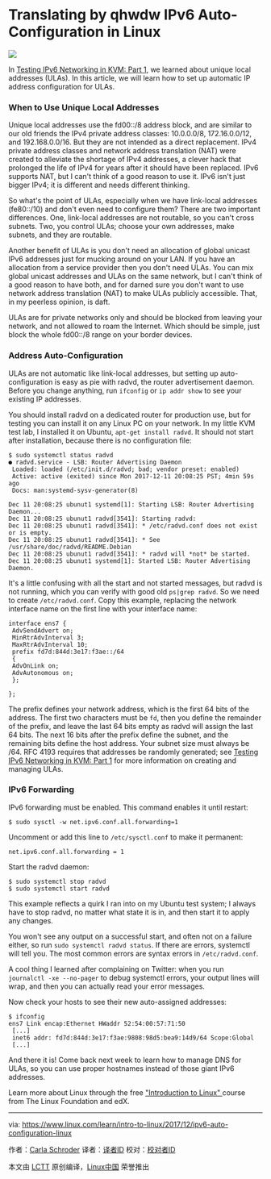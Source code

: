 Translating by qhwdw
IPv6 Auto-Configuration in Linux
======

![](https://www.linux.com/sites/lcom/files/styles/rendered_file/public/banner_5.png?itok=3kN83IjL)

In [Testing IPv6 Networking in KVM: Part 1][1], we learned about unique local addresses (ULAs). In this article, we will learn how to set up automatic IP address configuration for ULAs.

### When to Use Unique Local Addresses

Unique local addresses use the fd00::/8 address block, and are similar to our old friends the IPv4 private address classes: 10.0.0.0/8, 172.16.0.0/12, and 192.168.0.0/16. But they are not intended as a direct replacement. IPv4 private address classes and network address translation (NAT) were created to alleviate the shortage of IPv4 addresses, a clever hack that prolonged the life of IPv4 for years after it should have been replaced. IPv6 supports NAT, but I can't think of a good reason to use it. IPv6 isn't just bigger IPv4; it is different and needs different thinking.

So what's the point of ULAs, especially when we have link-local addresses (fe80::/10) and don't even need to configure them? There are two important differences. One, link-local addresses are not routable, so you can't cross subnets. Two, you control ULAs; choose your own addresses, make subnets, and they are routable.

Another benefit of ULAs is you don't need an allocation of global unicast IPv6 addresses just for mucking around on your LAN. If you have an allocation from a service provider then you don't need ULAs. You can mix global unicast addresses and ULAs on the same network, but I can't think of a good reason to have both, and for darned sure you don't want to use network address translation (NAT) to make ULAs publicly accessible. That, in my peerless opinion, is daft.

ULAs are for private networks only and should be blocked from leaving your network, and not allowed to roam the Internet. Which should be simple, just block the whole fd00::/8 range on your border devices.

### Address Auto-Configuration

ULAs are not automatic like link-local addresses, but setting up auto-configuration is easy as pie with radvd, the router advertisement daemon. Before you change anything, run `ifconfig` or `ip addr show` to see your existing IP addresses.

You should install radvd on a dedicated router for production use, but for testing you can install it on any Linux PC on your network. In my little KVM test lab, I installed it on Ubuntu, `apt-get install radvd`. It should not start after installation, because there is no configuration file:
```
$ sudo systemctl status radvd
● radvd.service - LSB: Router Advertising Daemon
 Loaded: loaded (/etc/init.d/radvd; bad; vendor preset: enabled)
 Active: active (exited) since Mon 2017-12-11 20:08:25 PST; 4min 59s ago
 Docs: man:systemd-sysv-generator(8)

Dec 11 20:08:25 ubunut1 systemd[1]: Starting LSB: Router Advertising Daemon...
Dec 11 20:08:25 ubunut1 radvd[3541]: Starting radvd:
Dec 11 20:08:25 ubunut1 radvd[3541]: * /etc/radvd.conf does not exist or is empty.
Dec 11 20:08:25 ubunut1 radvd[3541]: * See /usr/share/doc/radvd/README.Debian
Dec 11 20:08:25 ubunut1 radvd[3541]: * radvd will *not* be started.
Dec 11 20:08:25 ubunut1 systemd[1]: Started LSB: Router Advertising Daemon.

```

It's a little confusing with all the start and not started messages, but radvd is not running, which you can verify with good old `ps|grep radvd`. So we need to create `/etc/radvd.conf`. Copy this example, replacing the network interface name on the first line with your interface name:
```
interface ens7 {
 AdvSendAdvert on;
 MinRtrAdvInterval 3;
 MaxRtrAdvInterval 10;
 prefix fd7d:844d:3e17:f3ae::/64
 {
 AdvOnLink on;
 AdvAutonomous on;
 };

};

```

The prefix defines your network address, which is the first 64 bits of the address. The first two characters must be `fd`, then you define the remainder of the prefix, and leave the last 64 bits empty as radvd will assign the last 64 bits. The next 16 bits after the prefix define the subnet, and the remaining bits define the host address. Your subnet size must always be /64. RFC 4193 requires that addresses be randomly generated; see [Testing IPv6 Networking in KVM: Part 1][1] for more information on creating and managing ULAs.

### IPv6 Forwarding

IPv6 forwarding must be enabled. This command enables it until restart:
```
$ sudo sysctl -w net.ipv6.conf.all.forwarding=1

```

Uncomment or add this line to `/etc/sysctl.conf` to make it permanent:
```
net.ipv6.conf.all.forwarding = 1
```

Start the radvd daemon:
```
$ sudo systemctl stop radvd
$ sudo systemctl start radvd

```

This example reflects a quirk I ran into on my Ubuntu test system; I always have to stop radvd, no matter what state it is in, and then start it to apply any changes.

You won't see any output on a successful start, and often not on a failure either, so run `sudo systemctl radvd status`. If there are errors, systemctl will tell you. The most common errors are syntax errors in `/etc/radvd.conf`.

A cool thing I learned after complaining on Twitter: when you run ` journalctl -xe --no-pager` to debug systemctl errors, your output lines will wrap, and then you can actually read your error messages.

Now check your hosts to see their new auto-assigned addresses:
```
$ ifconfig
ens7 Link encap:Ethernet HWaddr 52:54:00:57:71:50
 [...]
 inet6 addr: fd7d:844d:3e17:f3ae:9808:98d5:bea9:14d9/64 Scope:Global
 [...]

```

And there it is! Come back next week to learn how to manage DNS for ULAs, so you can use proper hostnames instead of those giant IPv6 addresses.

Learn more about Linux through the free ["Introduction to Linux" ][2]course from The Linux Foundation and edX.

--------------------------------------------------------------------------------

via: https://www.linux.com/learn/intro-to-linux/2017/12/ipv6-auto-configuration-linux

作者：[Carla Schroder][a]
译者：[译者ID](https://github.com/译者ID)
校对：[校对者ID](https://github.com/校对者ID)

本文由 [LCTT](https://github.com/LCTT/TranslateProject) 原创编译，[Linux中国](https://linux.cn/) 荣誉推出

[a]:https://www.linux.com/users/cschroder
[1]:https://www.linux.com/learn/intro-to-linux/2017/11/testing-ipv6-networking-kvm-part-1
[2]:https://training.linuxfoundation.org/linux-courses/system-administration-training/introduction-to-linux
